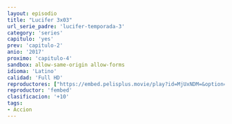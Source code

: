 ```yaml
---
layout: episodio
title: "Lucifer 3x03"
url_serie_padre: 'lucifer-temporada-3'
category: 'series'
capitulo: 'yes'
prev: 'capitulo-2'
anio: '2017'
proximo: 'capitulo-4'
sandbox: allow-same-origin allow-forms
idioma: 'Latino'
calidad: 'Full HD'
reproductores: ["https://embed.pelisplus.movie/play?id=MjUxNDM=&option=latin"]
reproductor: 'fembed'
clasificacion: '+10'
tags:
- Accion
---
```












